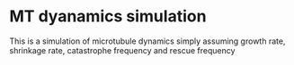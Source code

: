 # MT dyanamics simulation
This is a simulation of microtubule dynamics simply assuming growth rate, shrinkage rate, catastrophe frequency and rescue frequency

